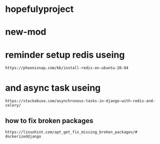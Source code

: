 # hopefulyproject
# new-mod


# reminder setup redis useing 
	https://phoenixnap.com/kb/install-redis-on-ubuntu-20-04

# and async task useing 
	https://stackabuse.com/asynchronous-tasks-in-django-with-redis-and-celery/


## how to fix broken packages
	https://linuxhint.com/apt_get_fix_missing_broken_packages/# dockerizeddjango
